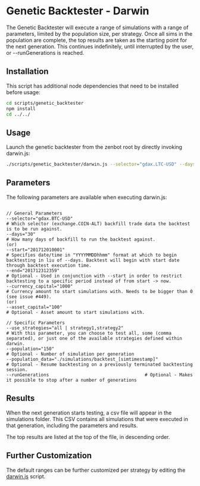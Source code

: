 # Genetic Backtester - Darwin

The Genetic Backtester will execute a range of simulations with a range of parameters, limited by the population size, per strategy. Once all sims in the population are complete, the top results are taken as the starting point for the next generation. This continues indefinitely, until interrupted by the user, or --runGenerations is reached.

## Installation

This script has additional node dependencies that need to be installed before usage:

```bash
cd scripts/genetic_backtester
npm install
cd ../../
```

## Usage

Launch the genetic backtester from the zenbot root by directly invoking darwin.js:
```bash
./scripts/genetic_backtester/darwin.js --selector="gdax.LTC-USD" --days="10" --currency_capital="100" --use_strategies="all | macd,trend_ema,etc" --population="101" --population_data="simulations/generation_data_[simtimestamp]_gen_[x].json"
```

## Parameters

The following parameters are available when executing darwin.js:
```

// General Parameters
--selector="gdax.BTC-USD"                                                               # Which selector (exchange.COIN-ALT) backfill trade data the backtest is to be run against.
--days="30"                                                                             # How many days of backfill to run the backtest against.
(or)
--start="201712010001"                                                                  # Specifies date/time in "YYYYMMDDhhmm" format at which to begin backtesting in liu of --days. Backtest will begin with start date through backtest execution time.
--end="201712312359"                                                                    # Optional - Used in conjunction with --start in order to restrict backtesting to a specific period instead of from start -> now.
--currency_capital="1000"                                                               # Currency amount to start simulations with. Needs to be bigger than 0 (see issue #449).
(or)
--asset_capital="100"                                                                   # Optional - Asset amount to start simulations with.

// Specific Parameters
--use_strategies="all | strategy1,strategy2"                                            # With this parameter, you can choose to test all, some (comma separated), or just one of the available strategies defined within darwin.
--population="150"                                                                      # Optional - Number of simulation per generation
--population_data="./simulations/backtest_[simtimestamp]"                               # Optional - Resume backtesting on a previously terminated backtesting session.
--runGenerations									# Optional - Makes it possible to stop after a number of generations
```

## Results

When the next generation starts testing, a csv file will appear in the simulations folder. This CSV contains all simulations that were executed in that generation, including the parameters and results.

The top results are listed at the top of the file, in descending order.

## Further Customization

The default ranges can be further customized per strategy by editing the [darwin.js](blob/master/scripts/genetic_backtester/darwin.js) script.
